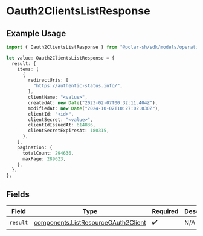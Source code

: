 # Oauth2ClientsListResponse

## Example Usage

```typescript
import { Oauth2ClientsListResponse } from "@polar-sh/sdk/models/operations/oauth2clientslist.js";

let value: Oauth2ClientsListResponse = {
  result: {
    items: [
      {
        redirectUris: [
          "https://authentic-status.info/",
        ],
        clientName: "<value>",
        createdAt: new Date("2023-02-07T00:32:11.404Z"),
        modifiedAt: new Date("2024-10-02T10:27:02.030Z"),
        clientId: "<id>",
        clientSecret: "<value>",
        clientIdIssuedAt: 614836,
        clientSecretExpiresAt: 180315,
      },
    ],
    pagination: {
      totalCount: 294636,
      maxPage: 289623,
    },
  },
};
```

## Fields

| Field                                                                                      | Type                                                                                       | Required                                                                                   | Description                                                                                |
| ------------------------------------------------------------------------------------------ | ------------------------------------------------------------------------------------------ | ------------------------------------------------------------------------------------------ | ------------------------------------------------------------------------------------------ |
| `result`                                                                                   | [components.ListResourceOAuth2Client](../../models/components/listresourceoauth2client.md) | :heavy_check_mark:                                                                         | N/A                                                                                        |